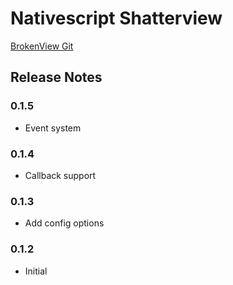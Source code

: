 # Nativescript Shatterview

[BrokenView Git](https://github.com/zhanyongsheng/BrokenView) 

## Release Notes

### 0.1.5
* Event system

### 0.1.4
* Callback support

### 0.1.3
* Add config options

### 0.1.2
* Initial

